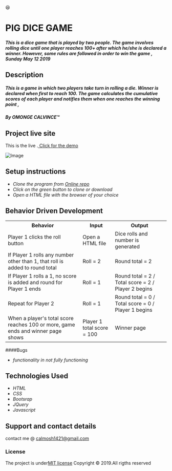 :satisfied:
# PIG DICE GAME
##### This is a dice game that is  played by two people. The game involves rolling dice until one player reaches 100+ after which he/she is declared a winner. However, some rules are followed in order to win the game , Sunday May 12 2019

## Description
##### This is a game in which two players take turn in rolling a die. Winner is declared when first to reach 100. The game calculates the cumulative scores of each player and notifies them when one reaches the winning point ,  
##### By **OMONGE CALVINCE**&trade;

## Project live site

  This is the live .[ Click for the demo](https://calvince.github.io/Pig-Dice/)

  ![Image](https://scontent.fmba3-1.fna.fbcdn.net/v/t1.0-9/60117310_2278047069149750_8096990977710882816_n.jpg?_nc_cat=103&_nc_ht=scontent.fmba3-1.fna&oh=8b48ee25d7390b3004135193f77c7faa&oe=5D6CFBA0)

## Setup instructions

* _Clone the program from [Online repo](https://github.com/calvince/Pig-Dice)_
* _Click on the green button to clone or download_
* _Open a HTML file with the browser of your choice_

## Behavior Driven Development
<table>
    <tr>
      <th>Behavior</th> 
      <th>Input</th> 
      <th>Output</th>   
    </tr>
    <tr>
        <td>Player 1 clicks the roll button</td>
        <td>Open a HTML file</td>
        <td>Dice rolls and number is generated</td>
    </tr>
    <tr>
        <td>If Player 1 rolls any number other than 1, that roll is added to round total</td>
        <td>Roll = 2</td>
        <td>Round total = 2</td>
    </tr>
    <tr>
        <td>If Player 1 rolls a 1, no score is added and round for Player 1 ends</td>
        <td>Roll = 1</td>
        <td>Round total = 2 / Total score = 2 / Player 2 begins</td>
    </tr>
    <tr>
        <td>Repeat for Player 2 </td>
        <td>Roll = 1</td>
        <td>Round total = 0 / Total score = 0 / Player 1 begins</td>
    </tr> 
    <tr>
        <td>When a player's total score reaches 100 or more, game ends and winner page shows </td>
        <td>Player 1 total score = 100</td>
        <td>Winner page</td>
    </tr>   
</table>

####Bugs
* _functionality in not fully functioning_

## Technologies Used
* _HTML_
* _CSS_
* _Bootsrap_
* _JQuery_
* _Javascript_

## Support and contact details
contact me @ calmosh1421@gmail.com
### License
The project is under[MIT license](https://github.com/calvince/Pig-Dice/blob/master/LICENSE)
Copyright &copy; 2019.All rigths reserved
  